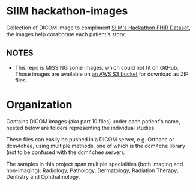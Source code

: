 # SIIM hackathon-images
Collection of DICOM image to compliment [SIIM's Hackathon FHIR Dataset](https://github.com/ImagingInformatics/hackathon-dataset), the images help coraborate each patient's story.

## NOTES
  * This repo is MISSING some images, which could not fit on GitHub. Those images are available on [an AWS S3 bucket](http://siim-hackathon-images.s3-website-us-east-1.amazonaws.com/) for download as ZIP files.

# Organization
Contains DICOM images (aka part 10 files) under each patient's name, nested below are folders representing the individual studies.

These files can easily be pushed in a DICOM server, e.g. Orthanc or dcm4chee, using multiple methods, one of which is the dcm4che library (not to be confused with the dcm4che*e* server).

The samples in this project span multiple specialities (both imaging and non-imaging): Radiology, Pathology, Dermatology, Radiation Therapy, Dentistry and Ophthalmology.

